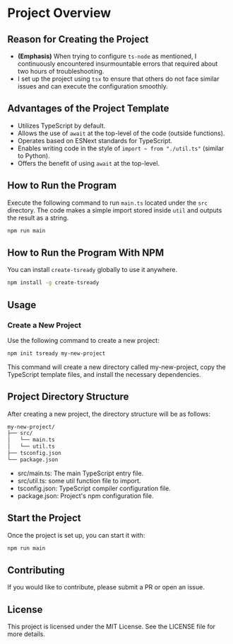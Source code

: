 # Project Overview

## Reason for Creating the Project
- **(Emphasis)** When trying to configure `ts-node` as mentioned, I continuously encountered insurmountable errors that required about two hours of troubleshooting.
- I set up the project using `tsx` to ensure that others do not face similar issues and can execute the configuration smoothly.

## Advantages of the Project Template
- Utilizes TypeScript by default.
- Allows the use of `await` at the top-level of the code (outside functions).
- Operates based on ESNext standards for TypeScript.
- Enables writing code in the style of `import ~ from "./util.ts"` (similar to Python).
- Offers the benefit of using `await` at the top-level.

## How to Run the Program
Execute the following command to run `main.ts` located under the `src` directory. The code makes a simple import stored inside `util` and outputs the result as a string.
```bash
npm run main
```

## How to Run the Program With NPM
You can install `create-tsready` globally to use it anywhere.
```bash
npm install -g create-tsready
```

## Usage
### Create a New Project
Use the following command to create a new project:
```bash
npm init tsready my-new-project
```

This command will create a new directory called my-new-project, copy the TypeScript template files, and install the necessary dependencies.


## Project Directory Structure
After creating a new project, the directory structure will be as follows:
```bash
my-new-project/
├── src/
│   └── main.ts
│   └── util.ts
├── tsconfig.json
└── package.json
```

- src/main.ts: The main TypeScript entry file.
- src/util.ts: some util function file to import.
- tsconfig.json: TypeScript compiler configuration file.
- package.json: Project's npm configuration file.

## Start the Project
Once the project is set up, you can start it with:
```bash
npm run main
```

## Contributing
If you would like to contribute, please submit a PR or open an issue.

## License
This project is licensed under the MIT License. See the LICENSE file for more details.
